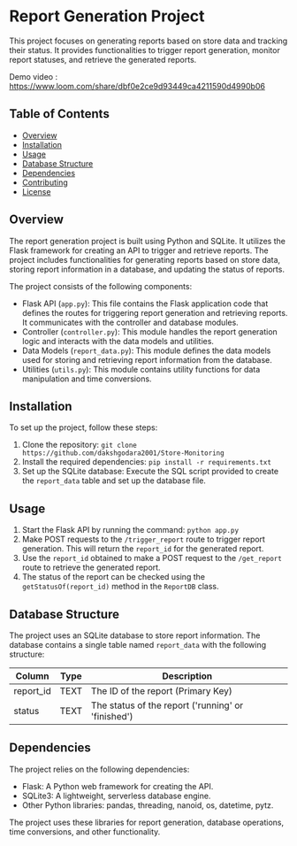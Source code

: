 # Report Generation Project

This project focuses on generating reports based on store data and tracking their status. It provides functionalities to trigger report generation, monitor report statuses, and retrieve the generated reports.

Demo video : https://www.loom.com/share/dbf0e2ce9d93449ca4211590d4990b06

## Table of Contents
- [Overview](#overview)
- [Installation](#installation)
- [Usage](#usage)
- [Database Structure](#database-structure)
- [Dependencies](#dependencies)
- [Contributing](#contributing)
- [License](#license)

## Overview

The report generation project is built using Python and SQLite. It utilizes the Flask framework for creating an API to trigger and retrieve reports. The project includes functionalities for generating reports based on store data, storing report information in a database, and updating the status of reports.

The project consists of the following components:
- Flask API (`app.py`): This file contains the Flask application code that defines the routes for triggering report generation and retrieving reports. It communicates with the controller and database modules.
- Controller (`controller.py`): This module handles the report generation logic and interacts with the data models and utilities.
- Data Models (`report_data.py`): This module defines the data models used for storing and retrieving report information from the database.
- Utilities (`utils.py`): This module contains utility functions for data manipulation and time conversions.

## Installation

To set up the project, follow these steps:

1. Clone the repository: `git clone https://github.com/dakshgodara2001/Store-Monitoring`
2. Install the required dependencies: `pip install -r requirements.txt`
3. Set up the SQLite database: Execute the SQL script provided to create the `report_data` table and set up the database file.

## Usage

1. Start the Flask API by running the command: `python app.py`
2. Make POST requests to the `/trigger_report` route to trigger report generation. This will return the `report_id` for the generated report.
3. Use the `report_id` obtained to make a POST request to the `/get_report` route to retrieve the generated report.
4. The status of the report can be checked using the `getStatusOf(report_id)` method in the `ReportDB` class.

## Database Structure

The project uses an SQLite database to store report information. The database contains a single table named `report_data` with the following structure:

| Column    | Type     | Description                                    |
|-----------|----------|------------------------------------------------|
| report_id | TEXT     | The ID of the report (Primary Key)              |
| status    | TEXT     | The status of the report ('running' or 'finished') |

## Dependencies

The project relies on the following dependencies:

- Flask: A Python web framework for creating the API.
- SQLite3: A lightweight, serverless database engine.
- Other Python libraries: pandas, threading, nanoid, os, datetime, pytz.

The project uses these libraries for report generation, database operations, time conversions, and other functionality.


